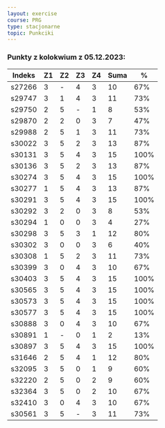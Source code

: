 ```yaml
---
layout: exercise
course: PRG
type: stacjonarne
topic: Punkciki
---
```

### Punkty z kolokwium z 05.12.2023:

| Indeks | Z1 | Z2 | Z3 | Z4 | Suma | %    |
| ------ | -- | -- | -- | -- | ---- | ---- |
| s27266 | 3  | \- | 4  | 3  | 10   | 67%  |
| s29747 | 3  | 1  | 4  | 3  | 11   | 73%  |
| s29750 | 2  | 5  | \- | 1  | 8    | 53%  |
| s29870 | 2  | 2  | 0  | 3  | 7    | 47%  |
| s29988 | 2  | 5  | 1  | 3  | 11   | 73%  |
| s30022 | 3  | 5  | 2  | 3  | 13   | 87%  |
| s30131 | 3  | 5  | 4  | 3  | 15   | 100% |
| s30136 | 3  | 5  | 2  | 3  | 13   | 87%  |
| s30274 | 3  | 5  | 4  | 3  | 15   | 100% |
| s30277 | 1  | 5  | 4  | 3  | 13   | 87%  |
| s30291 | 3  | 5  | 4  | 3  | 15   | 100% |
| s30292 | 3  | 2  | 0  | 3  | 8    | 53%  |
| s30294 | 1  | 0  | 0  | 3  | 4    | 27%  |
| s30298 | 3  | 5  | 3  | 1  | 12   | 80%  |
| s30302 | 3  | 0  | 0  | 3  | 6    | 40%  |
| s30308 | 1  | 5  | 2  | 3  | 11   | 73%  |
| s30399 | 3  | 0  | 4  | 3  | 10   | 67%  |
| s30403 | 3  | 5  | 4  | 3  | 15   | 100% |
| s30565 | 3  | 5  | 4  | 3  | 15   | 100% |
| s30573 | 3  | 5  | 4  | 3  | 15   | 100% |
| s30577 | 3  | 5  | 4  | 3  | 15   | 100% |
| s30888 | 3  | 0  | 4  | 3  | 10   | 67%  |
| s30891 | 1  | \- | 0  | 1  | 2    | 13%  |
| s30897 | 3  | 5  | 4  | 3  | 15   | 100% |
| s31646 | 2  | 5  | 4  | 1  | 12   | 80%  |
| s32095 | 3  | 5  | 0  | 1  | 9    | 60%  |
| s32220 | 2  | 5  | 0  | 2  | 9    | 60%  |
| s32364 | 3  | 5  | 0  | 2  | 10   | 67%  |
| s32410 | 3  | 0  | 4  | 3  | 10   | 67%  |
| s30561 | 3  | 5  | \- | 3  | 11   | 73%  |